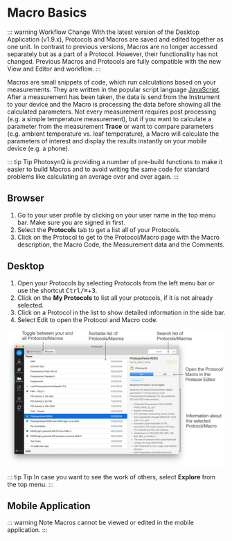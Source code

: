 # Macro Basics

::: warning Workflow Change
With the latest version of the Desktop Application (v1.9.x), Protocols and Macros are saved and edited together as one unit. In contrast to previous versions, Macros are no longer accessed separately but as a part of a Protocol. However, their functionality has not changed. Previous Macros and Protocols are fully compatible with the new View and Editor and workflow.
:::

Macros are small snippets of code, which run calculations based on your measurements. They are written in the popular script language [JavaScript]. After a measurement has been taken, the data is send from the Instrument to your device and the Macro is processing the data before showing all the calculated parameters. Not every measurement requires post processing (e.g. a simple temperature measurement), but if you want to calculate a parameter from the measurement **Trace** or want to compare parameters (e.g. ambient temperature vs. leaf temperature), a Macro will calculate the parameters of interest and display the results instantly on your mobile device (e.g. a phone).

::: tip Tip
PhotosynQ is providing a number of pre-build functions to make it easier to build Macros and to avoid writing the same code for standard problems like calculating an average over and over again.
:::

## Browser

1. Go to your user profile by clicking on your user name in the top menu bar. Make sure you are signed in first.
2. Select the **Protocols** tab to get a list all of your Protocols.
3. Click on the Protocol to get to the Protocol/Macro page with the Macro description, the Macro Code, the Measurement data and the Comments.

## Desktop

1. Open your Protocols by selecting Protocols from the left menu bar or use the shortcut <kbd>Ctrl/⌘</kbd>+<kbd>3</kbd>.
2. Click on the **My Protocols** to list all your protocols, if it is not already selected.
3. Click on a Protocol in the list to show detailed information in the side bar.
4. Select Edit to open the Protocol and Macro code.

![The list of available Protocols with Macros](./images/macro-list.png)

::: tip Tip
In case you want to see the work of others, select **Explore** from the top menu.
:::

## Mobile Application

::: warning Note
Macros cannot be viewed or edited in the mobile application.
:::

[JavaScript]: https://www.w3schools.com/js/js_json_intro.asp
